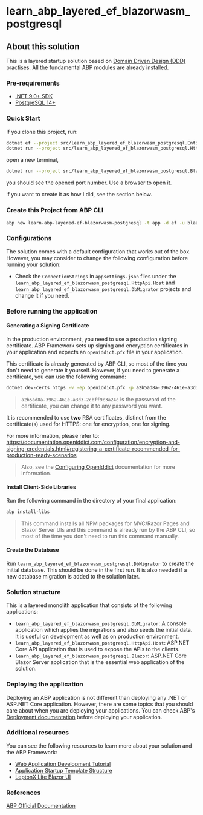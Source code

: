 # learn_abp_layered_ef_blazorwasm_postgresql

## About this solution

This is a layered startup solution based on [Domain Driven Design (DDD)](https://abp.io/docs/latest/framework/architecture/domain-driven-design) practises. All the fundamental ABP modules are already installed. 

### Pre-requirements

* [.NET 9.0+ SDK](https://dotnet.microsoft.com/download/dotnet)
* [PostgreSQL 14+](https://https://www.postgresql.org/)

### Quick Start
If you clone this project, run:
```bash
dotnet ef --project src/learn_abp_layered_ef_blazorwasm_postgresql.EntityFrameworkCore/ database update
dotnet run --project src/learn_abp_layered_ef_blazorwasm_postgresql.HttpApi.Host
```
open a new terminal,
```bash
dotnet run --project src/learn_abp_layered_ef_blazorwasm_postgresql.Blazor
```
you should see the opened port number. Use a browser to open it.

if you want to create it as how I did, see the section below.

### Create this Project from ABP CLI
```bash
abp new learn-abp-layered-ef-blazorwasm-postgresql -t app -d ef -u blazor -dbms PostgreSQL --connection-string "Host=localhost;Port=5432;Database=learn_abp_layered_ef_blazorwasm_postgresql;User Id=postgres;Password=admin@123;"
```

### Configurations

The solution comes with a default configuration that works out of the box. However, you may consider to change the following configuration before running your solution:

* Check the `ConnectionStrings` in `appsettings.json` files under the `learn_abp_layered_ef_blazorwasm_postgresql.HttpApi.Host` and `learn_abp_layered_ef_blazorwasm_postgresql.DbMigrator` projects and change it if you need.

### Before running the application

#### Generating a Signing Certificate

In the production environment, you need to use a production signing certificate. ABP Framework sets up signing and encryption certificates in your application and expects an `openiddict.pfx` file in your application.

This certificate is already generated by ABP CLI, so most of the time you don't need to generate it yourself. However, if you need to generate a certificate, you can use the following command:

```bash
dotnet dev-certs https -v -ep openiddict.pfx -p a2b5ad8a-3962-461e-a3d3-2cbff9c3a24c
```

> `a2b5ad8a-3962-461e-a3d3-2cbff9c3a24c` is the password of the certificate, you can change it to any password you want.

It is recommended to use **two** RSA certificates, distinct from the certificate(s) used for HTTPS: one for encryption, one for signing.

For more information, please refer to: https://documentation.openiddict.com/configuration/encryption-and-signing-credentials.html#registering-a-certificate-recommended-for-production-ready-scenarios

> Also, see the [Configuring OpenIddict](https://abp.io/docs/latest/deployment/configuring-openiddict#production-environment) documentation for more information.

#### Install Client-Side Libraries

Run the following command in the directory of your final application:

```bash
abp install-libs
```

> This command installs all NPM packages for MVC/Razor Pages and Blazor Server UIs and this command is already run by the ABP CLI, so most of the time you don't need to run this command manually.

#### Create the Database

Run `learn_abp_layered_ef_blazorwasm_postgresql.DbMigrator` to create the initial database. This should be done in the first run. It is also needed if a new database migration is added to the solution later.

### Solution structure

This is a layered monolith application that consists of the following applications:

* `learn_abp_layered_ef_blazorwasm_postgresql.DbMigrator`: A console application which applies the migrations and also seeds the initial data. It is useful on development as well as on production environment.
* `learn_abp_layered_ef_blazorwasm_postgresql.HttpApi.Host`: ASP.NET Core API application that is used to expose the APIs to the clients.
* `learn_abp_layered_ef_blazorwasm_postgresql.Blazor`: ASP.NET Core Blazor Server application that is the essential web application of the solution.

### Deploying the application

Deploying an ABP application is not different than deploying any .NET or ASP.NET Core application. However, there are some topics that you should care about when you are deploying your applications. You can check ABP's [Deployment documentation](https://abp.io/docs/latest/deployment) before deploying your application.

### Additional resources

You can see the following resources to learn more about your solution and the ABP Framework:

* [Web Application Development Tutorial](https://abp.io/docs/latest/tutorials/book-store/part-01?UI=Blazor&DB=EF)
* [Application Startup Template Structure](https://abp.io/docs/latest/solution-templates/layered-web-application)
* [LeptonX Lite Blazor UI](https://abp.io/docs/latest/ui-themes/lepton-x-lite/blazor?UI=Blazor)

### References
[ABP Official Documentation]

[ABP Official Documentation]: https://abp.io/docs/latest